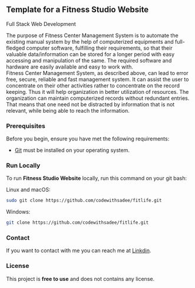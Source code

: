 ## Template for a Fitness Studio Website
Full Stack Web Development

The purpose of Fitness Center Management System is to automate the existing manual system by the help of computerized equipments and full-fledged computer software, 
fulfilling their requirements, so that their valuable data/information can be stored for a longer period with easy accessing and manipulation of the same. 
The required software and hardware are easily available and easy to work with. 
<br>
Fitness Center Management System, as described above, can lead to error free, secure, reliable and fast management system. It can assist the user to concentrate on their other activities rather to concentrate on the record keeping. 
Thus it will help organization in better utilization of resources. The organization can maintain computerized records without redundant entries. That means that one need not be distracted by information that is not relevant, while being able to reach the information.

### Prerequisites

Before you begin, ensure you have met the following requirements:

* [Git](https://git-scm.com/downloads "Download Git") must be installed on your operating system.

### Run Locally

To run **Fitness Studio Website** locally, run this command on your git bash:

Linux and macOS:

```bash
sudo git clone https://github.com/codewithsadee/fitlife.git
```

Windows:

```bash
git clone https://github.com/codewithsadee/fitlife.git
```

### Contact

If you want to contact with me you can reach me at [Linkdin](www.linkedin.com/in/alisha-muskaan-45a38028b).

### License

This project is **free to use** and does not contains any license.
